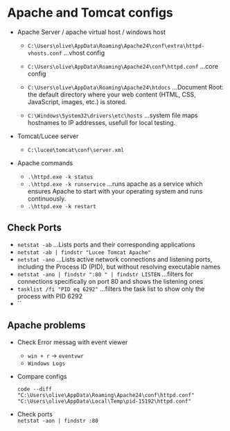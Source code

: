 # Apache and Tomcat configs

- Apache Server / apache virtual host / windows host
  - `C:\Users\olive\AppData\Roaming\Apache24\conf\extra\httpd-vhosts.conf`  ...vhost config
  - `C:\Users\olive\AppData\Roaming\Apache24\conf\httpd.conf`  ...core config
  - `C:\Users\olive\AppData\Roaming\Apache24\htdocs`  ...Document Root: the default directory where your web content (HTML, CSS, JavaScript, images, etc.) is stored.

  - `C:\Windows\System32\drivers\etc\hosts`  ...system file maps hostnames to IP addresses, usefull for local testing.

- Tomcat/Lucee server
  - `C:\lucee\tomcat\conf\server.xml`

- Apache commands
  - `.\httpd.exe -k status`
  - `.\httpd.exe -k runservice`  ...runs apache as a service which ensures Apache to start with your operating system and runs continuously.
  - `.\httpd.exe -k restart`

## Check Ports

- `netstat -ab` ...Lists ports and their corresponding applications
- `netstat -ab | findstr "Lucee Tomcat Apache"`
- `netstat -ano` ...Lists active network connections and listening ports, including the Process ID (PID), but without resolving executable names
- `netstat -ano | findstr ":80 " | findstr LISTEN`  ...filters for connections specifically on port 80 and shows the listening ones
- `tasklist /fi "PID eq 6292"` ...filters the task list to show only the process with PID 6292
- ``

## Apache problems

- Check Error messag with event viewer
  - `win + r` -> `eventvwr`
  - `Windows Logs`

- Compare configs  

  ```shell
  code --diff "C:\Users\olive\AppData\Roaming\Apache24\conf\httpd.conf" "C:\Users\olive\AppData\Local\Temp\pid-15192\httpd.conf"

  ```

- Check ports  
  `netstat -aon | findstr :80`
